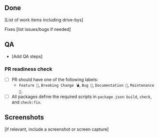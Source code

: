 ## Done

[List of work items including drive-bys]

Fixes [list issues/bugs if needed]

## QA

- [Add QA steps]

### PR readiness check

- [ ] PR should have one of the following labels:
  - `Feature 🎁`, `Breaking Change 💣`, `Bug 🐛`, `Documentation 📝`, `Maintenance 🔨`.
- [ ] All packages define the required scripts in `package.json`: `build`, `check`, and `check:fix`.

## Screenshots

[if relevant, include a screenshot or screen capture]

